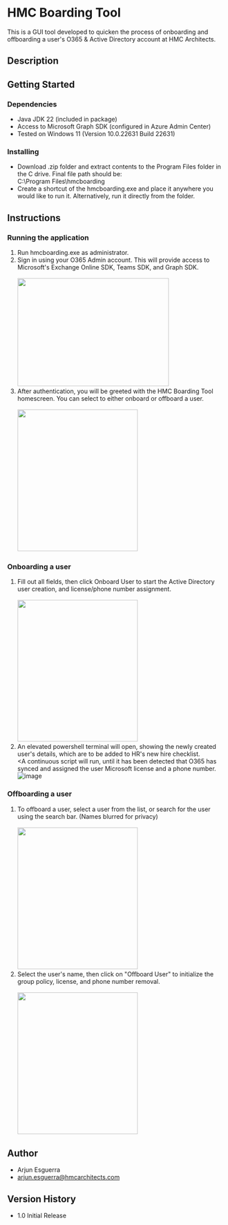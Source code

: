 # HMC Boarding Tool

This is a GUI tool developed to quicken the process of onboarding and offboarding a user's O365 & Active Directory account at HMC Architects.

## Description



## Getting Started

### Dependencies

* Java JDK 22 (included in package)
* Access to Microsoft Graph SDK (configured in Azure Admin Center)
* Tested on Windows 11 (Version 10.0.22631 Build 22631)

### Installing

* Download .zip folder and extract contents to the Program Files folder in the C drive. Final file path should be: <br/> C:\Program Files\hmcboarding</br>
* Create a shortcut of the hmcboarding.exe and place it anywhere you would like to run it. Alternatively, run it directly from the folder.

## Instructions

### Running the application
1. Run hmcboarding.exe as administrator.</br>
2. Sign in using your O365 Admin account. This will provide access to Microsoft's Exchange Online SDK, Teams SDK, and Graph SDK.
<br/><br/><img src="https://github.com/arjun-esguerra/HMC-Boarding-Tool/assets/169405197/9a452bc5-054f-47f1-8ade-3718c185cf76" height="250" width="350">
4. After authentication, you will be greeted with the HMC Boarding Tool homescreen. You can select to either onboard or offboard a user.
<br/><br/><img src="https://github.com/arjun-esguerra/HMC-Boarding-Tool/assets/169405197/c9389067-adbb-48c5-841c-84f77939e97f" height="328" width="278">
### Onboarding a user
1. Fill out all fields, then click Onboard User to start the Active Directory user creation, and license/phone number assignment.
<br/><br/><img src="https://github.com/arjun-esguerra/HMC-Boarding-Tool/assets/169405197/ba6e9059-c1a4-4eb2-bd23-6421abd5ad22" height="328" width="278">
2. An elevated powershell terminal will open, showing the newly created user's details, which are to be added to HR's new hire checklist.
<br/><A continuous script will run, until it has been detected that O365 has synced and assigned the user Microsoft license and a phone number.
<br/>![image](https://github.com/arjun-esguerra/HMC-Boarding-Tool/assets/169405197/d6ec3df0-d77a-4857-9b65-798f86bf5992)<br/>
### Offboarding a user
1. To offboard a user, select a user from the list, or search for the user using the search bar. (Names blurred for privacy)
<br/><br/><img src="https://github.com/arjun-esguerra/HMC-Boarding-Tool/assets/169405197/af99b180-7721-45e9-9f6d-75c213a7a9eb" height="328" width="278">
2. Select the user's name, then click on "Offboard User" to initialize the group policy, license, and phone number removal.
<br/><br/><img src="https://github.com/arjun-esguerra/HMC-Boarding-Tool/assets/169405197/2818c724-8f0a-42bd-ab3d-70d53674759d" height="328" width="278">

## Author

* Arjun Esguerra 
* arjun.esguerra@hmcarchitects.com

## Version History

* 1.0 Initial Release

